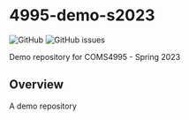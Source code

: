 # 4995-demo-s2023

![GitHub](https://img.shields.io/github/license/columbiaoss/4995-demo-s2023)
![GitHub issues](https://img.shields.io/github/issues/columbiaoss/4995-demo-s2023)

Demo repository for COMS4995 - Spring 2023

## Overview
A demo repository
